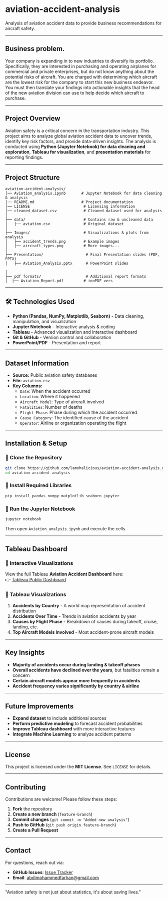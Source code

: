 # aviation-accident-analysis
Analysis of aviation accident data to provide business recommendations for aircraft safety.

---

## Business problem.
Your company is expanding in to new industries to diversify its portfolio. Specifically, they are interested in purchasing and operating airplanes for commercial and private enterprises, but do not know anything about the potential risks of aircraft. You are charged with determining which aircraft are the lowest risk for the company to start this new business endeavor. You must then translate your findings into actionable insights that the head of the new aviation division can use to help decide which aircraft to purchase.

---

##  Project Overview
Aviation safety is a critical concern in the transportation industry. This project aims to analyze global aviation accident data to uncover trends, identify key risk factors, and provide data-driven insights. The analysis is conducted using **Python (Jupyter Notebook) for data cleaning and exploration**, **Tableau for visualization**, and **presentation materials** for reporting findings.

---

##  Project Structure
```
aviation-accident-analysis/
│── Aviation_analysis.ipynb       # Jupyter Notebook for data cleaning & analysis
│── README.md                     # Project documentation
│── LICENSE                        # Licensing information
│── cleaned_dataset.csv            # Cleaned dataset used for analysis
│
├── data/                          # Contains raw & uncleaned data
│   ├── aviation.csv               # Original dataset
│
├── Images/                        # Visualizations & plots from analysis
│   ├── accident_trends.png        # Example images
│   ├── aircraft_types.png         # More images...
│
├── Presentation/                   # Final Presentation slides (PDF, PPTX)
│   ├── Aviation_Analysis.pptx      # PowerPoint slides

│
├── pdf formats/                    # Additional report formats
│  ├── Aviation_Report.pdf         # ionPDF vers

```
---

## 🛠 Technologies Used
- **Python (Pandas, NumPy, Matplotlib, Seaborn)** - Data cleaning, manipulation, and visualization
- **Jupyter Notebook** - Interactive analysis & coding
- **Tableau** - Advanced visualization and interactive dashboard
- **Git & GitHub** - Version control and collaboration
- **PowerPoint/PDF** - Presentation and report

---

## Dataset Information
- **Source:** Public aviation safety databases
- **File:** `aviation.csv`
- **Key Columns:**
  - `Date`: When the accident occurred
  - `Location`: Where it happened
  - `Aircraft Model`: Type of aircraft involved
  - `Fatalities`: Number of deaths
  - `Flight Phase`: Phase during which the accident occurred
  - `Cause Category`: The identified cause of the accident
  - `Operator`: Airline or organization operating the flight

---

## Installation & Setup
### 🔹 Clone the Repository
```bash
git clone https://github.com/lamohalicious/aviation-accident-analysis.git
cd aviation-accident-analysis
```

### 🔹 Install Required Libraries
```bash
pip install pandas numpy matplotlib seaborn jupyter
```

### 🔹 Run the Jupyter Notebook
```bash
jupyter notebook
```
Then open `Aviation_analysis.ipynb` and execute the cells.

---

##  Tableau Dashboard
### 🔹 Interactive Visualizations
View the full Tableau **Aviation Accident Dashboard** here:  
👉 [Tableau Public Dashboard](https://public.tableau.com/your-dashboard-link)

### 🔹 Tableau Visualizations
1. **Accidents by Country** - A world map representation of accident distribution
2. **Accidents Over Time** - Trends in aviation accidents by year
3. **Causes by Flight Phase** - Breakdown of causes during takeoff, cruise, landing, etc.
4. **Top Aircraft Models Involved** - Most accident-prone aircraft models


---

##  Key Insights
-  **Majority of accidents occur during landing & takeoff phases**
-  **Overall accidents have declined over the years**, but fatalities remain a concern
-  **Certain aircraft models appear more frequently in accidents**
-  **Accident frequency varies significantly by country & airline**

---

##  Future Improvements
- **Expand dataset** to include additional sources
- **Perform predictive modeling** to forecast accident probabilities
- **Improve Tableau dashboard** with more interactive features
- **Integrate Machine Learning** to analyze accident patterns

---

##  License
This project is licensed under the **MIT License**. See `LICENSE` for details.

---

##  Contributing
Contributions are welcome! Please follow these steps:
1. **Fork** the repository
2. **Create a new branch** (`feature-branch`)
3. **Commit changes** (`git commit -m "Added new analysis"`)
4. **Push to GitHub** (`git push origin feature-branch`)
5. **Create a Pull Request**

---

##  Contact
For questions, reach out via:
- **GitHub Issues**: [Issue Tracker](https://github.com/lamohalicious/aviation-accident-analysis/issues)
- **Email**: abdimohammedfarhan@gmail.com

---

 "Aviation safety is not just about statistics, it's about saving lives."

